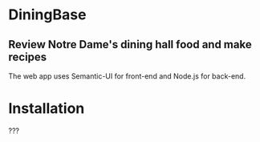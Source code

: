 # DiningBase
## Review Notre Dame's dining hall food and make recipes
The web app uses Semantic-UI for front-end and Node.js for back-end.

# Installation
???

